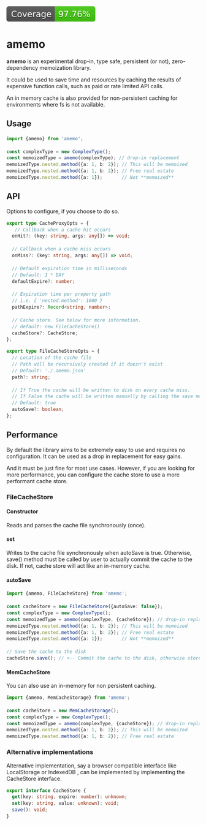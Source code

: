 <img src="badges/coverage.svg" alt="Test coverage score"/>

# amemo

**amemo** is an experimental drop-in, type safe, persistent (or not), zero-dependency memoization library.

It could be used to save time and resources by caching the results of expensive function calls, such as paid or rate limited API calls.

An in memory cache is also provided for non-persistent caching for environments where fs is not available.

## Usage

```typescript
import {amemo} from 'amemo';

const complexType = new ComplexType();
const memoizedType = amemo(complexType); // drop-in replacement
memoizedType.nested.method({a: 1, b: 2}); // This will be memoized
memoizedType.nested.method({a: 1, b: 2}); // Free real estate
memoizedType.nested.method({a: 1});       // Not **memoized**
```

## API

Options to configure, if you choose to do so.

```typescript
export type CacheProxyOpts = {
   // Callback when a cache hit occurs
  onHit?: (key: string, args: any[]) => void;

  // Callback when a cache miss occurs
  onMiss?: (key: string, args: any[]) => void;

  // Default expiration time in milliseconds
  // Default: 1 * DAY
  defaultExpire?: number;
  
  // Expiration time per property path
  // i.e. { 'nested.method': 1000 }
  pathExpire?: Record<string, number>;
  
  // Cache store. See below for more information.
  // default: new FileCacheStore()
  cacheStore?: CacheStore;
};
```

```typescript
export type FileCacheStoreOpts = {
  // Location of the cache file
  // Path will be recursively created if it doesn't exist
  // Default: './.amemo.json'
  path?: string; 

  // If True the cache will be written to disk on every cache miss.
  // If False the cache will be written manually by calling the save method.
  // Default: true
  autoSave?: boolean;
};
```

## Performance

By default the library aims to be extremely easy to use and requires no configuration. It can be used as a drop in replacement for easy gains.

And it must be just fine for most use cases. However, if you are looking for more performance, you can configure the cache store to use a more performant cache store.

### FileCacheStore

#### Constructor

Reads and parses the cache file synchronously (once).

#### set

Writes to the cache file synchronously when autoSave is true. Otherwise, save() method must be called by user to actually commit the cache to the disk. If not, cache store will act like an in-memory cache.

#### autoSave

```typescript
import {amemo, FileCacheStore} from 'amemo';

const cacheStore = new FileCacheStore({autoSave: false});
const complexType = new ComplexType();
const memoizedType = amemo(complexType, {cacheStore}); // drop-in replacement
memoizedType.nested.method({a: 1, b: 2}); // This will be memoized
memoizedType.nested.method({a: 1, b: 2}); // Free real estate
memoizedType.nested.method({a: 1});       // Not **memoized**

// Save the cache to the disk
cacheStore.save(); // <-- Commit the cache to the disk, otherwise store will act like a in-memory cache
```

#### MemCacheStore

You can also use an in-memory for non persistent caching.

```typescript
import {amemo, MemCacheStorage} from 'amemo';

const cacheStore = new MemCacheStorage();
const complexType = new ComplexType();
const memoizedType = amemo(complexType, {cacheStore}); // drop-in replacement
memoizedType.nested.method({a: 1, b: 2}); // This will be memoized
memoizedType.nested.method({a: 1, b: 2}); // Free real estate
```

### Alternative implementations

Alternative implementation, say a browser compatible interface like LocalStorage or IndexedDB , can be implemented by implementing the CacheStore interface.

```typescript
export interface CacheStore {
  get(key: string, expire: number): unknown;
  set(key: string, value: unknown): void;
  save(): void;
}
```
